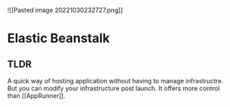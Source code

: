 ![[Pasted image 20221030232727.png]]
# Elastic Beanstalk

## TLDR
A quick way of hosting application without having to manage infrastructre. But you can modify your infrastructure post launch. It offers more control than [[AppRunner]].